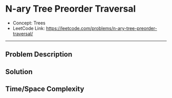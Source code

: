 # N-ary Tree Preorder Traversal

- Concept: Trees
- LeetCode Link: https://leetcode.com/problems/n-ary-tree-preorder-traversal/

---

## Problem Description

## Solution

## Time/Space Complexity

